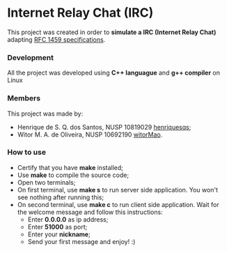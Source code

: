# Internet Relay Chat (IRC)

This project was created in order to **simulate a IRC (Internet Relay Chat)** adapting [RFC 1459 specifications](https://tools.ietf.org/html/rfc1459).

### Development

All the project was developed using **C++ languague** and **g++ compiler** on Linux

### Members

This project was made by:

- Henrique de S. Q. dos Santos, NUSP 10819029 [henriquesqs](https://github.com/henriquesqs);
- Witor M. A. de Oliveira, NUSP 10692190 [witorMao](https://github.com/witormao).

### How to use

- Certify that you have **make** installed;
- Use **make** to compile the source code;
- Open two terminals;
- On first terminal, use **make s** to run server side application. You won't see nothing after running this;
- On second terminal, use **make c** to run client side application. Wait for the welcome message and follow this instructions:
  - Enter **0.0.0.0** as ip address;
  - Enter **51000** as port;
  - Enter your **nickname**;
  - Send your first message and enjoy! :)
